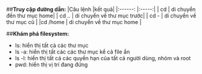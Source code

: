 ##**Truy cập đường dẫn:**
|Câu lệnh |kết quả| 
|:------: |:-----:|
|   cd    | di chuyển đến thư mục home|
|   cd .. | di chuyển về thư mục trước|
|   cd -  | di chuyển về thư mục cũ   |
|cd /home | di chuyển về thư mục home |

##**Khám phá filesystem:**
- ls: hiển thị tất cả các thư mục
- ls -a: hiển thị tất các các thư mục kể cả file ẩn 
- ls -l: hiển thị tất cả các quyền hạn của tất cả người dùng, nhóm và root
- pwd: hiển thị vị trí đang đứng 



<!--stackedit_data:
eyJoaXN0b3J5IjpbMTk4NzU3MjA1NSwyOTkxMDI4MTMsMTE2Nz
U1NTE0NywtMTM1NzQ1NzU5MywtMTQwMDQ3MTU3XX0=
-->